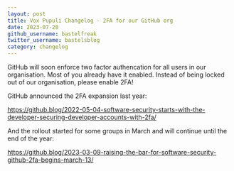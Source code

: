 ```yaml
---
layout: post
title: Vox Pupuli Changelog - 2FA for our GitHub org
date: 2023-07-20
github_username: bastelfreak
twitter_username: bastelsblog
category: changelog
---
```


GitHub will soon enforce two factor authencation for all users in our
organisation. Most of you already have it enabled. Instead of being locked out
of our organisation, please enable 2FA!

GitHub announced the 2FA expansion last year:

https://github.blog/2022-05-04-software-security-starts-with-the-developer-securing-developer-accounts-with-2fa/

And the rollout started for some groups in March and will continue until the end of the year:

https://github.blog/2023-03-09-raising-the-bar-for-software-security-github-2fa-begins-march-13/
